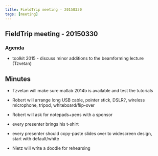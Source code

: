 ```yaml
---
title: FieldTrip meeting - 20150330
tags: [meeting]
---
```


## FieldTrip meeting - 20150330 

### Agenda

*  toolkit 2015 - discuss minor additions to the beamforming lecture (Tzvetan)

## Minutes

*  Tzvetan will make sure matlab 2014b is available and test the tutorials

*  Robert will arrange long USB cable, pointer stick, DSLR?, wireless microphone, tripod, whiteboard/flip-over

*  Robert will ask for notepads+pens with a sponsor

*  every presenter brings his t-shirt

*  every presenter should copy-paste slides over to widescreen design, start with default/white

*  Nietz will write a doodle for rehearsing

